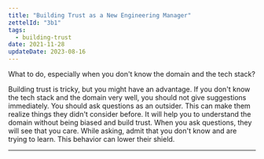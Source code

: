 ```yaml
---
title: "Building Trust as a New Engineering Manager"
zettelId: "3b1"
tags:
  - building-trust
date: 2021-11-28
updateDate: 2023-08-16
---
```


What to do, especially when you don't know the domain and the tech stack?

Building trust is tricky, but you might have an advantage. If you don't know the tech stack and the domain very well, you should not give suggestions immediately. You should ask questions as an outsider. This can make them realize things they didn't consider before. It will help you to understand the domain without being biased and build trust. When you ask questions, they will see that you care. While asking, admit that you don't know and are trying to learn. This behavior can lower their shield.

---
